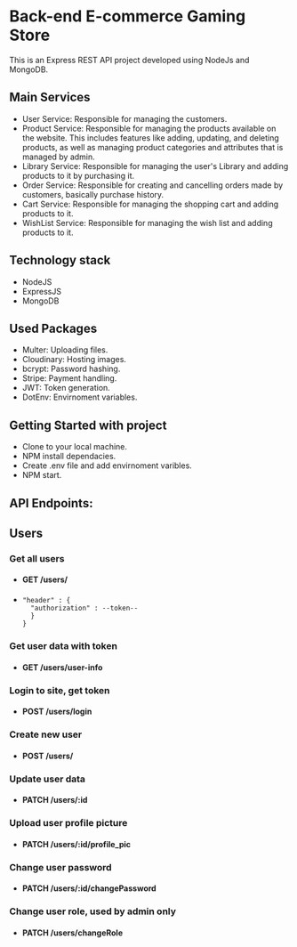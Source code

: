# Back-end E-commerce Gaming Store
This is an Express REST API project developed using NodeJs and MongoDB. 

## Main Services
- User Service: Responsible for managing the customers.
- Product Service: Responsible for managing the products available on the website. This includes features like adding, updating, and deleting products, as well as managing product categories and attributes that is managed by admin.
- Library Service: Responsible for managing the user's Library and adding products to it by purchasing it.
- Order Service: Responsible for creating and cancelling orders made by customers, basically purchase history.
- Cart Service: Responsible for managing the shopping cart and adding products to it.
- WishList Service: Responsible for managing the wish list and adding products to it.

## Technology stack
- NodeJS
- ExpressJS
- MongoDB

## Used Packages
- Multer: Uploading files. 
- Cloudinary: Hosting images.
- bcrypt: Password hashing.
- Stripe: Payment handling.
- JWT: Token generation.
- DotEnv: Envirnoment variables.

## Getting Started with project
- Clone to your local machine.
- NPM install dependacies.
- Create .env file and add envirnoment varibles.
- NPM start.

## API Endpoints:

## Users

### Get all users
- #### GET /users/
- ``` "req":{
  "header" : {
    "authorization" : --token--
    }
  }

### Get user data with token
- #### GET /users/user-info

### Login to site, get token
- #### POST /users/login

### Create new user
- #### POST /users/

### Update user data
- #### PATCH /users/:id

### Upload user profile picture
- #### PATCH /users/:id/profile_pic

### Change user password
- #### PATCH /users/:id/changePassword

### Change user role, used by admin only
- #### PATCH /users/changeRole
